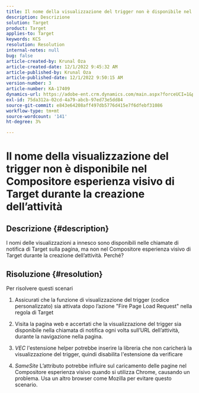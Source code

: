 ```yaml
---
title: Il nome della visualizzazione del trigger non è disponibile nel Compositore esperienza visivo di Target durante la creazione dell’attività
description: Descrizione
solution: Target
product: Target
applies-to: Target
keywords: KCS
resolution: Resolution
internal-notes: null
bug: false
article-created-by: Krunal Oza
article-created-date: 12/1/2022 9:45:32 AM
article-published-by: Krunal Oza
article-published-date: 12/1/2022 9:50:15 AM
version-number: 3
article-number: KA-17409
dynamics-url: https://adobe-ent.crm.dynamics.com/main.aspx?forceUCI=1&pagetype=entityrecord&etn=knowledgearticle&id=71b194e2-5c71-ed11-9561-6045bd006a22
exl-id: 75da312a-02cd-4a79-abcb-97ed73e5dd84
source-git-commit: e843e64208aff497db5776d415e7f6dfebf31086
workflow-type: tm+mt
source-wordcount: '141'
ht-degree: 3%

---
```


# Il nome della visualizzazione del trigger non è disponibile nel Compositore esperienza visivo di Target durante la creazione dell’attività

## Descrizione {#description}


I nomi delle visualizzazioni a innesco sono disponibili nelle chiamate di notifica di Target sulla pagina, ma non nel Compositore esperienza visivo di Target durante la creazione dell’attività. Perché?


## Risoluzione {#resolution}


Per risolvere questi scenari

1. Assicurati che la funzione di visualizzazione del trigger (codice personalizzato) sia attivata dopo l’azione &quot;Fire Page Load Request&quot; nella regola di Target

2. Visita la pagina web e accertati che la visualizzazione del trigger sia disponibile nella chiamata di notifica ogni volta sull’URL dell’attività, durante la navigazione nella pagina.

3. *VEC* l&#39;estensione helper potrebbe inserire la libreria che non caricherà la visualizzazione del trigger, quindi disabilita l&#39;estensione da verificare

4. *SameSite* L’attributo potrebbe influire sul caricamento delle pagine nel Compositore esperienza visivo quando si utilizza Chrome, causando un problema. Usa un altro browser come Mozilla per evitare questo scenario.
